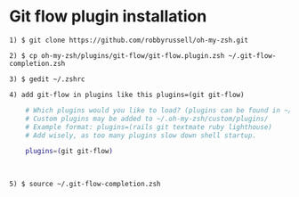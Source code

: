 # Git flow plugin installation

    1) $ git clone https://github.com/robbyrussell/oh-my-zsh.git 

    2) $ cp oh-my-zsh/plugins/git-flow/git-flow.plugin.zsh ~/.git-flow-completion.zsh

    3) $ gedit ~/.zshrc

    4) add git-flow in plugins like this plugins=(git git-flow)

```bash
    # Which plugins would you like to load? (plugins can be found in ~/.oh-my-zsh/plugins/*)
    # Custom plugins may be added to ~/.oh-my-zsh/custom/plugins/
    # Example format: plugins=(rails git textmate ruby lighthouse)
    # Add wisely, as too many plugins slow down shell startup.

    plugins=(git git-flow)
    
   
```

    5) $ source ~/.git-flow-completion.zsh
